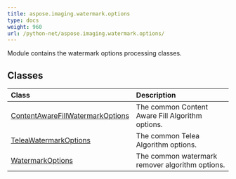 ```yaml
---
title: aspose.imaging.watermark.options
type: docs
weight: 960
url: /python-net/aspose.imaging.watermark.options/
---
```



Module contains the watermark options processing classes.

## **Classes**
| **Class** | **Description** |
| :- | :- |
| [ContentAwareFillWatermarkOptions](/imaging/python-net/aspose.imaging.watermark.options/contentawarefillwatermarkoptions/) | The common Content Aware Fill Algorithm options. |
| [TeleaWatermarkOptions](/imaging/python-net/aspose.imaging.watermark.options/teleawatermarkoptions/) | The common Telea Algorithm options. |
| [WatermarkOptions](/imaging/python-net/aspose.imaging.watermark.options/watermarkoptions/) | The common watermark remover algorithm options. |

